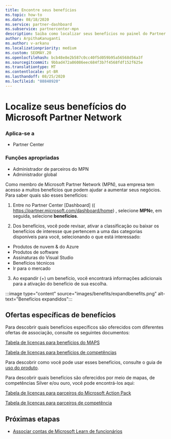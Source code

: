 ```yaml
---
title: Encontre seus benefícios
ms.topic: how-to
ms.date: 08/18/2020
ms.service: partner-dashboard
ms.subservice: partnercenter-mpn
description: Saiba como localizar seus benefícios no painel do Partner Center.
author: ArpithaKanuganti
ms.author: v-arkanu
ms.localizationpriority: medium
ms.custom: SEOMAY.20
ms.openlocfilehash: bcb48e8e2b587c0cc40f5d059b95a56568d56a3f
ms.sourcegitcommit: 9bbad472a86086eec684f3b7f4568fdf152f625e
ms.translationtype: MT
ms.contentlocale: pt-BR
ms.lasthandoff: 08/25/2020
ms.locfileid: "88848920"
---
```

# <a name="locate-your-microsoft-partner-network-benefits"></a>Localize seus benefícios do Microsoft Partner Network 

### <a name="applies-to"></a>Aplica-se a

- Partner Center

### <a name="appropriate-roles"></a>Funções apropriadas

- Administrador de parceiros do MPN
- Administrador global

Como membro de Microsoft Partner Network (MPN), sua empresa tem acesso a muitos benefícios que podem ajudar a aumentar seus negócios. Para saber quais são esses benefícios:

1. Entre no Partner Center [Dashboard] (( https://partner.microsoft.com/dashboard/home) , selecione **MPN**e, em seguida, selecione **benefícios**.

2. Dos benefícios, você pode revisar, ativar a classificação ou baixar os benefícios de interesse que pertencem a uma das categorias disponíveis para você, selecionando o que está interessado:

- Produtos de nuvem & do Azure
- Produtos de software
- Assinaturas do Visual Studio
- Benefícios técnicos
- Ir para o mercado 

3. Ao expandir (+) um benefício, você encontrará informações adicionais para a ativação do benefício de sua escolha.

:::image type="content" source="images/benefits/expandbenefits.png" alt-text="Benefícios expandidos":::

## <a name="specific-benefit-offers"></a>Ofertas específicas de benefícios

Para descobrir quais benefícios específicos são oferecidos com diferentes ofertas de associação, consulte os seguintes documentos:

[Tabela de licenças para benefícios do MAPS](https://assetsprod.microsoft.com/mpn/MPN-MAPS-Software-IUR-License-Table.xlsx)

[Tabela de licenças para benefícios de competências](https://assetsprod.microsoft.com/mpn/mpn-maps-software-iur-competency-license-table.docx)

Para descobrir como você pode usar esses benefícios, consulte o guia de [uso do produto](https://assets.microsoft.com/MPN-MAPS-Product-Usage-Guide.pdf).

Para descobrir quais benefícios são oferecidos por meio de mapas, de competências Silver e/ou ouro, você pode encontrá-los aqui:

[Tabela de licenças para parceiros do Microsoft Action Pack](https://assetsprod.microsoft.com/mpn/MPN-MAPS-Software-IUR-License-Table.xlsx)

[Tabela de licenças para parceiros de competência](https://assetsprod.microsoft.com/mpn-maps-software-iur-competency-license-table.docx)

## <a name="next-steps"></a>Próximas etapas

- [Associar contas de Microsoft Learn de funcionários](ms-learn-associate.md)